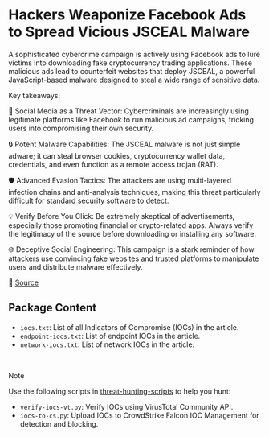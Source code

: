 # Hackers Weaponize Facebook Ads to Spread Vicious JSCEAL Malware

A sophisticated cybercrime campaign is actively using Facebook ads to lure victims into downloading fake cryptocurrency trading applications. These malicious ads lead to counterfeit websites that deploy JSCEAL, a powerful JavaScript-based malware designed to steal a wide range of sensitive data.

Key takeaways:

🚨 Social Media as a Threat Vector: Cybercriminals are increasingly using legitimate platforms like Facebook to run malicious ad campaigns, tricking users into compromising their own security.

🔒 Potent Malware Capabilities: The JSCEAL malware is not just simple adware; it can steal browser cookies, cryptocurrency wallet data, credentials, and even function as a remote access trojan (RAT).

🛡️ Advanced Evasion Tactics: The attackers are using multi-layered infection chains and anti-analysis techniques, making this threat particularly difficult for standard security software to detect.

💡 Verify Before You Click: Be extremely skeptical of advertisements, especially those promoting financial or crypto-related apps. Always verify the legitimacy of the source before downloading or installing any software.

🌐 Deceptive Social Engineering: This campaign is a stark reminder of how attackers use convincing fake websites and trusted platforms to manipulate users and distribute malware effectively.

🔗 [Source](https://research.checkpoint.com/2025/jsceal-targets-crypto-apps/)

## Package Content

- `iocs.txt`: List of all Indicators of Compromise (IOCs) in the article.
- `endpoint-iocs.txt`: List of endpoint IOCs in the article.
- `network-iocs.txt`: List of network IOCs in the article.

<br>

> [!NOTE]
> Use the following scripts in [threat-hunting-scripts](../../threat-hunting-scripts/) to help you hunt:
>
> - `verify-iocs-vt.py`: Verify IOCs using VirusTotal Community API.
> - `iocs-to-cs.py`: Upload IOCs to CrowdStrike Falcon IOC Management for detection and blocking.

